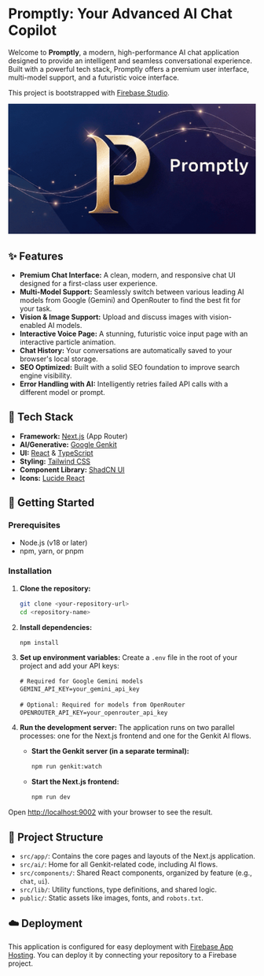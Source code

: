 # Promptly: Your Advanced AI Chat Copilot

Welcome to **Promptly**, a modern, high-performance AI chat application designed to provide an intelligent and seamless conversational experience. Built with a powerful tech stack, Promptly offers a premium user interface, multi-model support, and a futuristic voice interface.

This project is bootstrapped with [Firebase Studio](https://firebase.google.com/studio).

![Promptly Screenshot](public/promptly-cover.png?text=Promptly+App)

## ✨ Features

-   **Premium Chat Interface:** A clean, modern, and responsive chat UI designed for a first-class user experience.
-   **Multi-Model Support:** Seamlessly switch between various leading AI models from Google (Gemini) and OpenRouter to find the best fit for your task.
-   **Vision & Image Support:** Upload and discuss images with vision-enabled AI models.
-   **Interactive Voice Page:** A stunning, futuristic voice input page with an interactive particle animation.
-   **Chat History:** Your conversations are automatically saved to your browser's local storage.
-   **SEO Optimized:** Built with a solid SEO foundation to improve search engine visibility.
-   **Error Handling with AI:** Intelligently retries failed API calls with a different model or prompt.

## 🚀 Tech Stack

-   **Framework:** [Next.js](https://nextjs.org/) (App Router)
-   **AI/Generative:** [Google Genkit](https://firebase.google.com/docs/genkit)
-   **UI:** [React](https://react.dev/) & [TypeScript](https://www.typescriptlang.org/)
-   **Styling:** [Tailwind CSS](https://tailwindcss.com/)
-   **Component Library:** [ShadCN UI](https://ui.shadcn.com/)
-   **Icons:** [Lucide React](https://lucide.dev/guide/packages/lucide-react)

## 🔧 Getting Started

### Prerequisites

-   Node.js (v18 or later)
-   npm, yarn, or pnpm

### Installation

1.  **Clone the repository:**
    ```bash
    git clone <your-repository-url>
    cd <repository-name>
    ```

2.  **Install dependencies:**
    ```bash
    npm install
    ```

3.  **Set up environment variables:**
    Create a `.env` file in the root of your project and add your API keys:
    ```env
    # Required for Google Gemini models
    GEMINI_API_KEY=your_gemini_api_key

    # Optional: Required for models from OpenRouter
    OPENROUTER_API_KEY=your_openrouter_api_key
    ```

4.  **Run the development server:**
    The application runs on two parallel processes: one for the Next.js frontend and one for the Genkit AI flows.

    -   **Start the Genkit server (in a separate terminal):**
        ```bash
        npm run genkit:watch
        ```

    -   **Start the Next.js frontend:**
        ```bash
        npm run dev
        ```

Open [http://localhost:9002](http://localhost:9002) with your browser to see the result.

## 📁 Project Structure

-   `src/app/`: Contains the core pages and layouts of the Next.js application.
-   `src/ai/`: Home for all Genkit-related code, including AI flows.
-   `src/components/`: Shared React components, organized by feature (e.g., `chat`, `ui`).
-   `src/lib/`: Utility functions, type definitions, and shared logic.
-   `public/`: Static assets like images, fonts, and `robots.txt`.

## ☁️ Deployment

This application is configured for easy deployment with [Firebase App Hosting](https://firebase.google.com/docs/app-hosting). You can deploy it by connecting your repository to a Firebase project.
